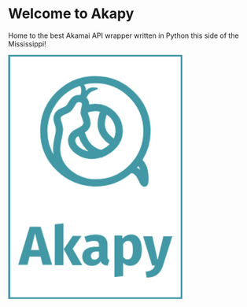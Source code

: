 # Welcome to Akapy

Home to the best Akamai API wrapper written in Python this side of the Mississippi!

![image](assets/full.png)


